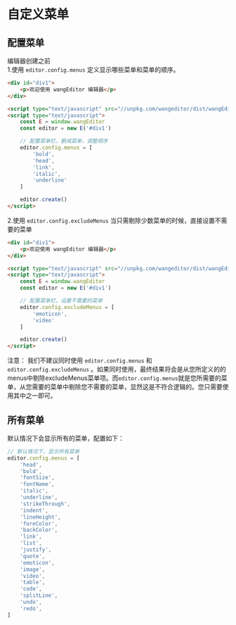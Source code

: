 # 自定义菜单

## 配置菜单

编辑器创建之前 <br/>
1.使用 `editor.config.menus` 定义显示哪些菜单和菜单的顺序。

```html
<div id="div1">
    <p>欢迎使用 wangEditor 编辑器</p>
</div>

<script type="text/javascript" src="//unpkg.com/wangeditor/dist/wangEditor.min.js"></script>
<script type="text/javascript">
    const E = window.wangEditor
    const editor = new E('#div1')

    // 配置菜单栏，删减菜单，调整顺序
    editor.config.menus = [
        'bold',
        'head',
        'link',
        'italic',
        'underline'
    ]

    editor.create()
</script>
```
2.使用 `editor.config.excludeMenus`  当只需剔除少数菜单的时候，直接设置不需要的菜单

```html
<div id="div1">
    <p>欢迎使用 wangEditor 编辑器</p>
</div>

<script type="text/javascript" src="//unpkg.com/wangeditor/dist/wangEditor.min.js"></script>
<script type="text/javascript">
    const E = window.wangEditor
    const editor = new E('#div1')

    // 配置菜单栏，设置不需要的菜单
    editor.config.excludeMenus = [
        'emoticon',
        'video'
    ]

    editor.create()
</script>
```
注意： 我们不建议同时使用 `editor.config.menus` 和 `editor.config.excludeMenus` 。如果同时使用，最终结果将会是从您所定义的的menus中剔除excludeMenus菜单项。而`editor.config.menus`就是您所需要的菜单，从您需要的菜单中剔除您不需要的菜单，显然这是不符合逻辑的。您只需要使用其中之一即可。
## 所有菜单

默认情况下会显示所有的菜单，配置如下：

```js
// 默认情况下，显示所有菜单
editor.config.menus = [
    'head',
    'bold',
    'fontSize',
    'fontName',
    'italic',
    'underline',
    'strikeThrough',
    'indent',
    'lineHeight',
    'foreColor',
    'backColor',
    'link',
    'list',
    'justify',
    'quote',
    'emoticon',
    'image',
    'video',
    'table',
    'code',
    'splitLine',
    'undo',
    'redo',
]
```
